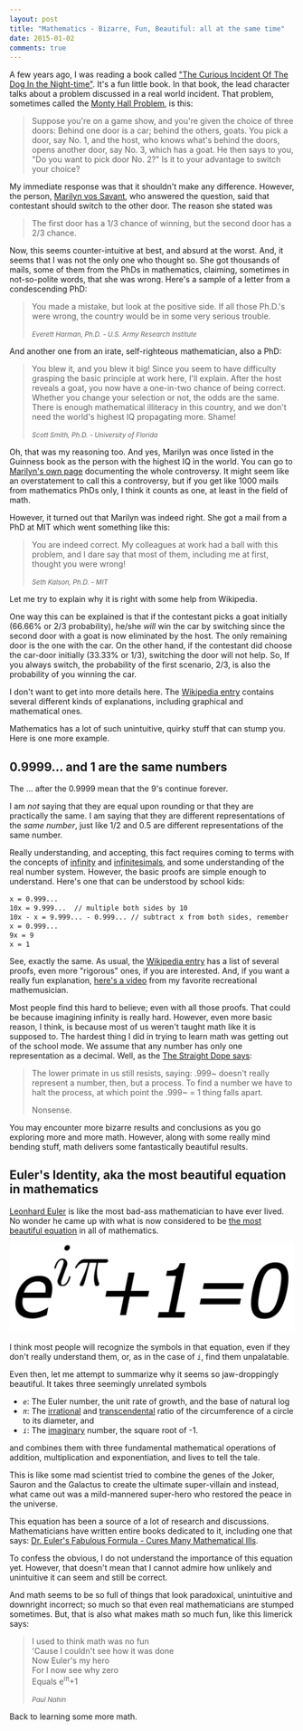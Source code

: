 ```yaml
---
layout: post
title: "Mathematics - Bizarre, Fun, Beautiful: all at the same time"
date: 2015-01-02
comments: true
---
```


A few years ago, I was reading a book called
["The Curious Incident Of The Dog In the Night-time"][mark-haddon]. It's
a fun little book. In that book, the lead character talks about a
problem discussed in a real world incident. That problem, sometimes
called the [Monty Hall Problem][monty-hall], is this:

> Suppose you're on a game show, and you're given the choice of three
> doors: Behind one door is a car; behind the others, goats. You pick
> a door, say No. 1, and the host, who knows what's behind the doors,
> opens another door, say No. 3, which has a goat. He then says to
> you, "Do you want to pick door No. 2?" Is it to your advantage to
> switch your choice?

My immediate response was that it shouldn't make any
difference. However, the person, [Marilyn vos Savant][marilyn], who
answered the question, said that contestant should switch to the other
door. The reason she stated was

> The first door has a 1/3 chance of winning, but the second door has
> a 2/3 chance.

Now, this seems counter-intuitive at best, and absurd at the
worst. And, it seems that I was not the only one who thought so. She
got thousands of mails, some of them from the PhDs in mathematics,
claiming, sometimes in not-so-polite words, that she was wrong. Here's
a sample of a letter from a condescending PhD:

> You made a mistake, but look at the positive side. If all those
> Ph.D.'s were wrong, the country would be in some very serious
> trouble.
> 
> <cite><small>Everett Harman, Ph.D. - U.S. Army Research Institute</small></cite>

And another one from an irate, self-righteous mathematician, also a
PhD: 

> You blew it, and you blew it big! Since you seem to have difficulty
> grasping the basic principle at work here, I'll explain. After the
> host reveals a goat, you now have a one-in-two chance of being
> correct. Whether you change your selection or not, the odds are the
> same. There is enough mathematical illiteracy in this country, and
> we don't need the world's highest IQ propagating more. Shame!
> 
> <cite><small>Scott Smith, Ph.D. - University of Florida</small></cite>

Oh, that was my reasoning too. And yes, Marilyn was once listed in the
Guinness book as the person with the highest IQ in the world. You can
go to [Marilyn's own page][marilyn-problem] documenting the whole
controversy. It might seem like an overstatement to call this a
controversy, but if you get like 1000 mails from mathematics PhDs
only, I think it counts as one, at least in the field of math.

However, it turned out that Marilyn was indeed right. She got a mail
from a PhD at MIT which went something like this:

> You are indeed correct. My colleagues at work had a ball with this
> problem, and I dare say that most of them, including me at first,
> thought you were wrong!
>
> <cite><small>Seth Kalson, Ph.D. - MIT</small></cite>

Let me try to explain why it is right with some help from Wikipedia.

One way this can be explained is that if the contestant picks a goat
initially (66.66% or 2/3 probability), he/she *will* win the car by
switching since the second door with a goat is now eliminated by the
host. The only remaining door is the one with the car. On the other
hand, if the contestant did choose the car-door initially (33.33% or
1/3), switching the door will not help. So, If you always switch,
the probability of the first scenario, 2/3, is also the probability of
you winning the car.

I don't want to get into more details here. The
[Wikipedia entry][monty-hall] contains several different kinds of
explanations, including graphical and mathematical ones.

Mathematics has a lot of such unintuitive, quirky stuff that can stump
you. Here is one more example.

## 0.9999... and 1 are the same numbers

The ... after the 0.9999 mean that the 9's continue forever.

I am *not* saying that they are equal upon rounding or that they are
practically the same. I am saying that they are different
representations of the *same number*, just like 1/2 and 0.5 are
different representations of the same number.

Really understanding, and accepting, this fact requires coming to
terms with the concepts of [infinity][infinity] and
[infinitesimals][infinitesimal], and some understanding of the real
number system. However, the basic proofs are simple enough to
understand. Here's one that can be understood by school kids:

```
x = 0.999...
10x = 9.999...  // multiple both sides by 10
10x - x = 9.999... - 0.999... // subtract x from both sides, remember x = 0.999...
9x = 9
x = 1
```

See, exactly the same. As usual, the
[Wikipedia entry][wikipedia-entry] has a list of several proofs, even
more "rigorous" ones, if you are interested. And, if you want a really
fun explanation, [here's a video][vi-hart-proof] from my favorite
recreational mathemusician.

Most people find this hard to believe; even with all those
proofs. That could be because imagining infinity is really
hard. However, even more basic reason, I think, is because most of us
weren't taught math like it is supposed to. The hardest thing I did in
trying to learn math was getting out of the school mode. We assume
that any number has only one representation as a decimal. Well, as the
[The Straight Dope says][straight-dope]:

> The lower primate in us still resists, saying: .999~ doesn't really
> represent a number, then, but a process. To find a number we have to
> halt the process, at which point the .999~ = 1 thing falls apart.
> 
> Nonsense.
> 

You may encounter more bizarre results and conclusions as you go
exploring more and more math. However, along with some really mind
bending stuff, math delivers some fantastically beautiful results.

## Euler's Identity, aka the most beautiful equation in mathematics

[Leonhard Euler][euler] is like the most bad-ass mathematician to
have ever lived. No wonder he came up with what is now considered to
be [the most beautiful equation][euler-identity] in all of mathematics. 

![Euler's Identity][euler-identity-image]


I think most people will recognize the symbols in that equation, even
if they don't really understand them, or, as in the case of <var>`i`</var>,
find them unpalatable.

Even then, let me attempt to summarize why it seems so jaw-droppingly
beautiful. It takes three seemingly unrelated symbols

- <var>`e`</var>: The Euler number, the unit rate of growth, and the
  base of natural log
- <var>`π`</var>: The [irrational][irrational] and
  [transcendental][transcendental] ratio of the circumference of a
  circle to its diameter, and
- <var>`i`</var>: The [imaginary][imaginary] number, the square root of -1.

and combines them with three fundamental mathematical operations
of addition, multiplication and exponentiation, and lives to tell the
tale.

This is like some mad scientist tried to combine the genes of the
Joker, Sauron and the Galactus to create the ultimate super-villain
and instead, what came out was a mild-mannered super-hero who restored
the peace in the universe.

This equation has been a source of a lot of research and
discussions. Mathematicians have written entire books dedicated to it,
including one that says:
[Dr. Euler's Fabulous Formula - Cures Many Mathematical Ills][euler-fab-formula].

To confess the obvious, I do not understand the importance of this
equation yet. However, that doesn't mean that I cannot admire how
unlikely and unintuitive it can seem and still be correct.

And math seems to be so full of things that look paradoxical,
unintuitive and downright incorrect; so much so that even real
mathematicians are stumped sometimes. But, that is also what makes math so
much fun, like this limerick says:

> I used to think math was no fun <br />
> 'Cause I couldn't see how it was done <br />
> Now Euler's my hero <br />
> For I now see why zero <br />
> Equals e<sup>iπ</sup>+1
> 
> <cite><small>Paul Nahin</small></cite>

Back to learning some more math.

[mark-haddon]: http://www.amazon.com/Curious-Incident-Dog-Night-time-Childrens-ebook/dp/B008PU8SR4/

[monty-hall]: http://en.wikipedia.org/wiki/Monty_Hall_problem

[marilyn]: http://en.wikipedia.org/wiki/Marilyn_vos_Savant

[marilyn-problem]: http://marilynvossavant.com/game-show-problem/

[infinity]: http://en.wikipedia.org/wiki/Infinity

[infinitesimal]: http://en.wikipedia.org/wiki/Infinitesimal

[wikipedia-entry]: http://en.wikipedia.org/wiki/0.999...

[vi-hart-proof]: https://www.youtube.com/watch?v=TINfzxSnnIE

[straight-dope]: http://www.straightdope.com/columns/read/2459/an-infinite-question-why-doesnt-999-1

[euler-identity-image]: /img/euler-identity.png "Euler's Identity"

[euler]: http://en.wikipedia.org/wiki/Leonhard_Euler

[irrational]: http://en.wikipedia.org/wiki/Irrational_number

[transcendental]: http://en.wikipedia.org/wiki/Transcendental_number

[imaginary]: http://en.wikipedia.org/wiki/Imaginary_unit

[euler-identity]: http://en.wikipedia.org/wiki/Euler%27s_identity

[euler-fab-formula]: http://www.amazon.com/Dr-Eulers-Fabulous-Formula-Mathematical-ebook/dp/B004USISL6/

